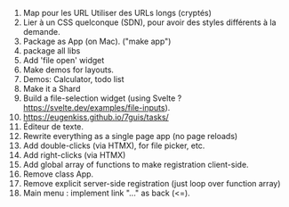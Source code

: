 1. Map pour les URL Utiliser des URLs longs (cryptés)
2. Lier à un CSS quelconque (SDN), pour avoir des styles différents à la demande.
3. Package as App (on Mac). ("make app")
4. package all libs
5. Add 'file open' widget
6. Make demos for layouts.
7. Demos: Calculator, todo list
8. Make it a Shard
9. Build a file-selection widget (using Svelte ? https://svelte.dev/examples/file-inputs).
10. https://eugenkiss.github.io/7guis/tasks/
11. Éditeur de texte.
12. Rewrite everything as a single page app (no page reloads)
13. Add double-clicks (via HTMX), for file picker, etc.
14. Add right-clicks (via HTMX)
15. Add global array of functions to make registration client-side.
16. Remove class App.
17. Remove explicit server-side registration (just loop over function array)
18. Main menu : implement link "..." as back (<=).
